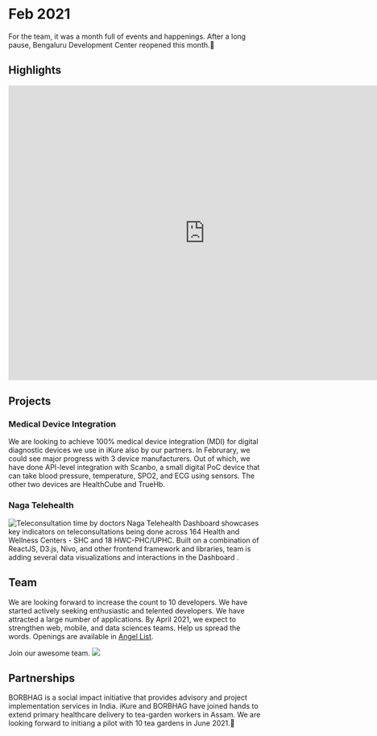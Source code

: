 # Feb 2021
For the team, it was a month full of events and happenings. After a long pause, Bengaluru Development Center reopened this month.:raised_hands:

## Highlights
<div class="video-container"><iframe src="https://docs.google.com/presentation/d/e/2PACX-1vQLZIogquhz4gJDbJoGTlS1m7wwVRuT06tkWvh7bIzdF9oGxxXMY9SscbX34GNwOr-ZXIZzN1OiJS_r/embed?start=true&loop=false&delayms=3000" frameborder="0" width=780" height="585" allowfullscreen="true" mozallowfullscreen="true" webkitallowfullscreen="true"></iframe></div>

## Projects
### Medical Device Integration
We are looking to achieve 100% medical device integration (MDI) for digital diagnostic devices we use in iKure also by our partners. In Februrary, we could see major progress with 3 device manufacturers. Out of which, we have done API-level integration with Scanbo, a small digital PoC device that can take blood pressure, temperature, SPO2, and ECG using sensors. The other two devices are HealthCube and TrueHb.

### Naga Telehealth
![Teleconsultation time by doctors](https://user-images.githubusercontent.com/62650892/110830400-2f5e3680-82bf-11eb-8d1d-37af397b4ab2.png)
Naga Telehealth Dashboard showcases key indicators on teleconsultations being done across 164 Health and Wellness Centers - SHC and 18 HWC-PHC/UPHC. Built on a combination of ReactJS, D3.js, Nivo, and other frontend framework and libraries, team is adding several data visualizations and interactions in the Dashboard .

## Team
We are looking forward to increase the count to 10 developers. We have started actively seeking enthusiastic and telented developers. We have attracted a large number of applications. By April 2021, we expect to strengthen web, mobile, and data sciences teams. Help us spread the words. Openings are available in [Angel List](https://angel.co/company/ikure-techsoft/jobs).

Join our awesome team.
<a href="https://github.com/docsifyjs/docsify/graphs/contributors"><img src="https://opencollective.com/docsify/contributors.svg?width=890" /></a>

## Partnerships
BORBHAG is a social impact initiative that provides advisory and project implementation services in India. iKure and BORBHAG have joined hands to extend primary healthcare delivery to tea-garden workers in Assam. We are looking forward to initiang a pilot with 10 tea gardens in June 2021.:clap: